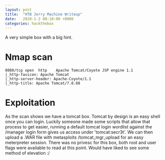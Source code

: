 ```yaml
---
layout: post
title:  "HTB Jerry Machine Writeup"
date:   2020-1-2 00:10:00 +0000
categories: hackthebox
---
```

A very simple box with a big hint.

# Nmap scan
```
8080/tcp open  http    Apache Tomcat/Coyote JSP engine 1.1
|_http-favicon: Apache Tomcat
|_http-server-header: Apache-Coyote/1.1
|_http-title: Apache Tomcat/7.0.88
```

# Exploitation
As the scan shows we have a tomcat box. Tomcat by design is an easy shell once you can login. Luckily someone made some scripts that allow that process to get easier, running a default tomcat login wordlist against the /manager login form gives us access under 'tomcat:secr3t'. We can then upload a .WAR file with metasploits /tomcat_mgr_upload for an easy meterpreter session.
There was no privesc for this box, both root and user flags were available to read at this point. Would have liked to see some method of elevation :/




